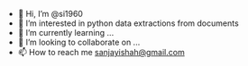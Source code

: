 - 👋 Hi, I’m @si1960
- 👀 I’m interested in python data extractions from documents
- 🌱 I’m currently learning ...
- 💞️ I’m looking to collaborate on ...
- 📫 How to reach me sanjayishah@gmail.com

<!---
si1960/si1960 is a ✨ special ✨ repository because its `README.md` (this file) appears on your GitHub profile.
You can click the Preview link to take a look at your changes.
--->
